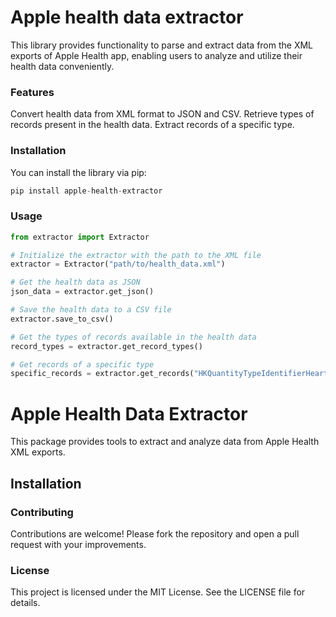 # Apple health data extractor
This library provides functionality to parse and extract data from the XML exports of Apple Health app, enabling users to analyze and utilize their health data conveniently.

### Features
Convert health data from XML format to JSON and CSV.
Retrieve types of records present in the health data.
Extract records of a specific type.

### Installation
You can install the library via pip:
```python
pip install apple-health-extractor
```

### Usage
```python
from extractor import Extractor

# Initialize the extractor with the path to the XML file
extractor = Extractor("path/to/health_data.xml")

# Get the health data as JSON
json_data = extractor.get_json()

# Save the health data to a CSV file
extractor.save_to_csv()

# Get the types of records available in the health data
record_types = extractor.get_record_types()

# Get records of a specific type
specific_records = extractor.get_records("HKQuantityTypeIdentifierHeartRate")
```

# Apple Health Data Extractor

This package provides tools to extract and analyze data from Apple Health XML exports.

## Installation


### Contributing
Contributions are welcome! Please fork the repository and open a pull request with your improvements.

### License
This project is licensed under the MIT License. See the LICENSE file for details.
